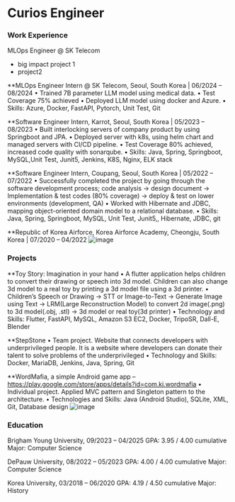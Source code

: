 # Curios Engineer

### Work Experience

MLOps Engineer @ SK Telecom
 - big impact project 1
 - project2

**MLOps Engineer Intern @ SK Telecom, Seoul, South Korea | 06/2024 – 08/2024
•	Trained 7B parameter LLM model using medical data.
•	Test Coverage 75% achieved
•	Deployed LLM model using docker and Azure. 
•	Skills: Azure, Docker, FastAPI, Pytorch, Unit Test, Git

**Software Engineer Intern, Karrot, Seoul, South Korea | 05/2023 – 08/2023
•	Built interlocking servers of company product by using Springboot and JPA. 
•	Deployed server with k8s, using helm chart and managed servers with CI/CD pipeline.
•	Test Coverage 80% achieved, increased code quality with sonarqube.
•	Skills: Java, Spring, Springboot, MySQL,Unit Test, Junit5, Jenkins, K8S, Nginx, ELK stack

**Software Engineer Intern, Coupang, Seoul, South Korea | 05/2022 – 07/2022
•	Successfully completed the project by going through the software development process; code analysis -> design document -> Implementation & test codes (80% coverage) -> deploy & test on lower environments (development, QA)
•	Worked with Hibernate and JDBC, mapping object-oriented domain model to a relational database. 
•	Skills: Java, Spring, Springboot, MySQL, Unit Test, Junit5,, Hibernate, JDBC, git

**Republic of Korea Airforce, Korea Airforce Academy, Cheongju, South Korea | 07/2020 – 04/2022
![image](https://github.com/user-attachments/assets/23cde468-6e72-433d-b2fc-fa8b090bbf19)

### Projects

**Toy Story: Imagination in your hand
•	A flutter application helps children to convert their drawing or speech into 3d model. Children can also change 3d model to a real toy by printing a 3d model file using a 3d printer. 
•	Children’s Speech or Drawing -> STT or Image-to-Text -> Generate Image using Text -> LRM(Large Reconstruction Model) to convert 2d image(.png) to 3d model(.obj, .stl) -> 3d model or real toy(3d printer)
•	Technology and Skills: Flutter, FastAPI, MySQL, Amazon S3 EC2, Docker, TripoSR, Dall-E, Blender

**StepStone
•	Team project. Website that connects developers with underprivileged people. It is a website where developers can donate their talent to solve problems of the underprivileged 
•	Technology and Skills: Docker, MariaDB, Jenkins, Java, Spring, Git

**WordMafia, a simple Android game app – https://play.google.com/store/apps/details?id=com.kj.wordmafia 
•	Individual project. Applied MVC pattern and Singleton pattern to the architecture.
•	Technologies and Skills: Java (Android Studio), SQLite, XML, Git, Database design
![image](https://github.com/user-attachments/assets/248b05fa-735f-4af2-9d10-e999ecf0e576)


### Education

Brigham Young University, 09/2023 – 04/2025 	GPA: 3.95 / 4.00 cumulative 	Major: Computer Science

DePauw University, 08/2022 – 05/2023			GPA: 4.00 / 4.00 cumulative	Major: Computer Science

Korea University, 03/2018 – 06/2020			GPA: 4.19 / 4.50 cumulative	Major: History

